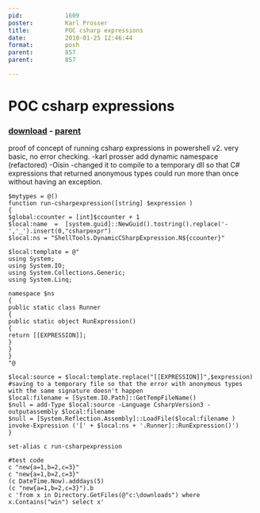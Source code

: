 ```yaml
---
pid:            1609
poster:         Karl Prosser
title:          POC csharp expressions
date:           2010-01-25 12:46:44
format:         posh
parent:         857
parent:         857

---
```


# POC csharp expressions

### [download](1609.ps1) - [parent](857.md)

proof of concept of running csharp expressions in powershell v2. very basic, no error checking. 
-karl prosser
add dynamic namespace (refactored)
-Oisin
-changed it to compile to a temporary dll so that C# expressions that returned anonymous types could run more than once without having an exception.


```posh
$mytypes = @()
function run-csharpexpression([string] $expression )
{
$global:ccounter = [int]$ccounter + 1
$local:name  =  [system.guid]::NewGuid().tostring().replace('-','_').insert(0,"csharpexpr")
$local:ns = "ShellTools.DynamicCSharpExpression.N${ccounter}"

$local:template = @"
using System;
using System.IO;
using System.Collections.Generic;
using System.Linq;

namespace $ns
{
public static class Runner
{
public static object RunExpression()
{
return [[EXPRESSION]];
}
}
}
"@

$local:source = $local:template.replace("[[EXPRESSION]]",$expression)
#saving to a temporary file so that the error with anonymous types with the same signature doesn't happen
$local:filename = [System.IO.Path]::GetTempFileName()
$null = add-Type $local:source -Language CsharpVersion3 -outputassembly $local:filename 
$null = [System.Reflection.Assembly]::LoadFile($local:filename )
invoke-Expression ('[' + $local:ns + '.Runner]::RunExpression()')
}

set-alias c run-csharpexpression

#test code
c "new{a=1,b=2,c=3}"
c "new{a=1,b=2,c=3}"
(c DateTime.Now).adddays(5)
(c "new{a=1,b=2,c=3}").b
c 'from x in Directory.GetFiles(@"c:\downloads") where x.Contains("win") select x'



```
